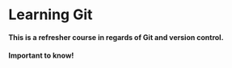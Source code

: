 # Learning Git

#### This is a refresher course in regards of Git and version control.
#### Important to know!